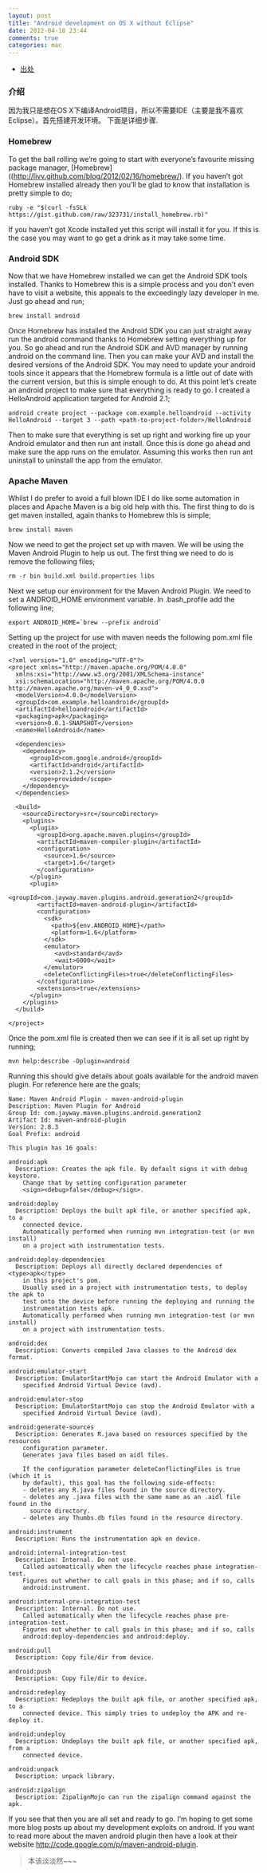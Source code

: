```yaml
---
layout: post
title: "Android development on OS X without Eclipse"
date: 2012-04-18 23:44
comments: true
categories: mac
---
```


* [出处](http://blog.beyondthecorner.co.uk/2011/01/15/android-on-os-x-without-eclipse/)

### 介绍

因为我只是想在OS X下编译Android项目，所以不需要IDE（主要是我不喜欢Eclipse）。首先搭建开发环境。 下面是详细步骤.

### Homebrew

To get the ball rolling we’re going to start with everyone’s favourite missing package manager, [Homebrew]((http://livv.github.com/blog/2012/02/16/homebrew/). If you haven’t got Homebrew installed already then you’ll be glad to know that installation is pretty simple to do;

```
ruby -e "$(curl -fsSLk https://gist.github.com/raw/323731/install_homebrew.rb)"
```

If you haven’t got Xcode installed yet this script will install it for you. If this is the case you may want to go get a drink as it may take some time.

### Android SDK

Now that we have Homebrew installed we can get the Android SDK tools installed. Thanks to Homebrew this is a simple process and you don’t even have to visit a website, this appeals to the exceedingly lazy developer in me. Just go ahead and run;

```
brew install android
```

Once Homebrew has installed the Android SDK you can just straight away run the android command thanks to Homebrew setting everything up for you. So go ahead and run the Android SDK and AVD manager by running android on the command line. Then you can make your AVD and install the desired versions of the Android SDK. You may need to update your android tools since it appears that the Homebrew formula is a little out of date with the current version, but this is simple enough to do.
At this point let’s create an android project to make sure that everything is ready to go. I created a HelloAndroid application targeted for Android 2.1;

```
android create project --package com.example.helloandroid --activity HelloAndroid --target 3 --path <path-to-project-folder>/HelloAndroid
```

Then to make sure that everything is set up right and working fire up your Android emulator and then run ant install. Once this is done go ahead and make sure the app runs on the emulator. Assuming this works then run ant uninstall to uninstall the app from the emulator.

### Apache Maven

Whilst I do prefer to avoid a full blown IDE I do like some automation in places and Apache Maven is a big old help with this. The first thing to do is get maven installed, again thanks to Homebrew this is simple;

```
brew install maven
```

Now we need to get the project set up with maven. We will be using the Maven Android Plugin to help us out. The first thing we need to do is remove the following files;

```
rm -r bin build.xml build.properties libs
```
Next we setup our environment for the Maven Android Plugin. We need to set a ANDROID_HOME environment variable. In .bash_profile add the following line;

```
export ANDROID_HOME=`brew --prefix android`
```
Setting up the project for use with maven needs the following pom.xml file created in the root of the project;

```
<?xml version="1.0" encoding="UTF-8"?>
<project xmlns="http://maven.apache.org/POM/4.0.0"
  xmlns:xsi="http://www.w3.org/2001/XMLSchema-instance"
  xsi:schemaLocation="http://maven.apache.org/POM/4.0.0 http://maven.apache.org/maven-v4_0_0.xsd">
  <modelVersion>4.0.0</modelVersion>
  <groupId>com.example.helloandroid</groupId>
  <artifactId>helloandroid</artifactId>
  <packaging>apk</packaging>
  <version>0.0.1-SNAPSHOT</version>
  <name>HelloAndroid</name>
  
  <dependencies>
    <dependency>
      <groupId>com.google.android</groupId>
      <artifactId>android</artifactId>
      <version>2.1.2</version>
      <scope>provided</scope>
    </dependency>
  </dependencies>
  
  <build>
    <sourceDirectory>src</sourceDirectory>
    <plugins>
      <plugin>
        <groupId>org.apache.maven.plugins</groupId>
        <artifactId>maven-compiler-plugin</artifactId>
        <configuration>
          <source>1.6</source>
          <target>1.6</target>
        </configuration>
      </plugin>
      <plugin>
        <groupId>com.jayway.maven.plugins.android.generation2</groupId>
        <artifactId>maven-android-plugin</artifactId>
        <configuration>
          <sdk>
            <path>${env.ANDROID_HOME}</path>
            <platform>1.6</platform>
          </sdk>
          <emulator>
             <avd>standard</avd>
             <wait>6000</wait>
          </emulator>
          <deleteConflictingFiles>true</deleteConflictingFiles>
        </configuration>
        <extensions>true</extensions>
      </plugin>
    </plugins>
  </build>
  
</project>
```
Once the pom.xml file is created then we can see if it is all set up right by running;

```
mvn help:describe -Dplugin=android
```

Running this should give details about goals available for the android maven plugin. For reference here are the goals;

```
Name: Maven Android Plugin - maven-android-plugin
Description: Maven Plugin for Android
Group Id: com.jayway.maven.plugins.android.generation2
Artifact Id: maven-android-plugin
Version: 2.8.3
Goal Prefix: android
 
This plugin has 16 goals:
 
android:apk
  Description: Creates the apk file. By default signs it with debug keystore.
    Change that by setting configuration parameter
    <sign><debug>false</debug></sign>.
 
android:deploy
  Description: Deploys the built apk file, or another specified apk, to a
    connected device.
    Automatically performed when running mvn integration-test (or mvn install)
    on a project with instrumentation tests.
 
android:deploy-dependencies
  Description: Deploys all directly declared dependencies of <type>apk</type>
    in this project's pom.
    Usually used in a project with instrumentation tests, to deploy the apk to
    test onto the device before running the deploying and running the
    instrumentation tests apk.
    Automatically performed when running mvn integration-test (or mvn install)
    on a project with instrumentation tests.
 
android:dex
  Description: Converts compiled Java classes to the Android dex format.
 
android:emulator-start
  Description: EmulatorStartMojo can start the Android Emulator with a
    specified Android Virtual Device (avd).
 
android:emulator-stop
  Description: EmulatorStartMojo can stop the Android Emulator with a
    specified Android Virtual Device (avd).
 
android:generate-sources
  Description: Generates R.java based on resources specified by the resources
    configuration parameter.
    Generates java files based on aidl files.
     
    If the configuration parameter deleteConflictingFiles is true (which it is
    by default), this goal has the following side-effects:
    - deletes any R.java files found in the source directory.
    - deletes any .java files with the same name as an .aidl file found in the
      source directory.
    - deletes any Thumbs.db files found in the resource directory.
 
android:instrument
  Description: Runs the instrumentation apk on device.
 
android:internal-integration-test
  Description: Internal. Do not use.
    Called automatically when the lifecycle reaches phase integration-test.
    Figures out whether to call goals in this phase; and if so, calls
    android:instrument.
 
android:internal-pre-integration-test
  Description: Internal. Do not use.
    Called automatically when the lifecycle reaches phase pre-integration-test.
    Figures out whether to call goals in this phase; and if so, calls
    android:deploy-dependencies and android:deploy.
 
android:pull
  Description: Copy file/dir from device.
 
android:push
  Description: Copy file/dir to device.
 
android:redeploy
  Description: Redeploys the built apk file, or another specified apk, to a
    connected device. This simply tries to undeploy the APK and re-deploy it.
 
android:undeploy
  Description: Undeploys the built apk file, or another specified apk, from a
    connected device.
 
android:unpack
  Description: unpack library.
 
android:zipalign
  Description: ZipalignMojo can run the zipalign command against the apk.
```

If you see that then you are all set and ready to go. I’m hoping to get some more blog posts up about my development exploits on android. If you want to read more about the maven android plugin then have a look at their website http://code.google.com/p/maven-android-plugin.

> 本该淡淡然~~~
